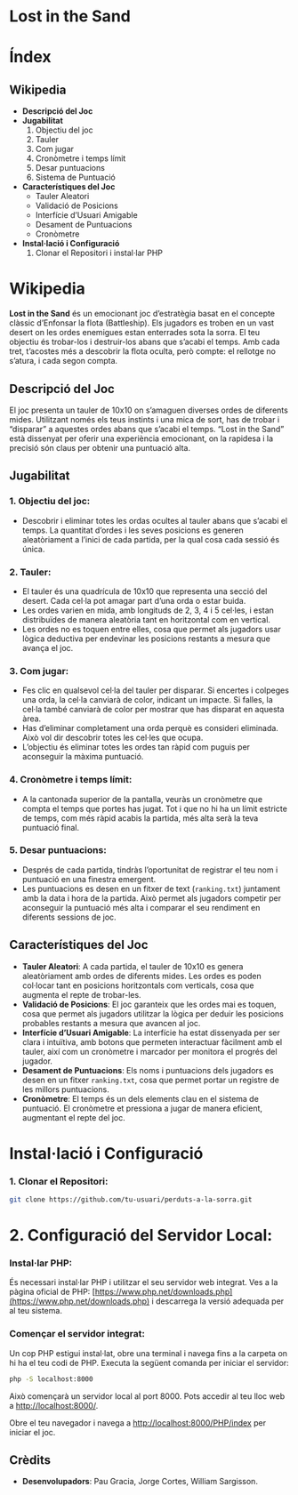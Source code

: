 # Lost in the Sand

# Índex

## Wikipedia
- **Descripció del Joc**
- **Jugabilitat**
  1. Objectiu del joc
  2. Tauler
  3. Com jugar
  4. Cronòmetre i temps límit
  5. Desar puntuacions
  6. Sistema de Puntuació
- **Característiques del Joc**
  - Tauler Aleatori
  - Validació de Posicions
  - Interfície d’Usuari Amigable
  - Desament de Puntuacions
  - Cronòmetre
- **Instal·lació i Configuració**
  1. Clonar el Repositori i instal·lar PHP

# Wikipedia

**Lost in the Sand** és un emocionant joc d’estratègia basat en el concepte clàssic d’Enfonsar la flota (Battleship). Els jugadors es troben en un vast desert on les ordes enemigues estan enterrades sota la sorra. El teu objectiu és trobar-los i destruir-los abans que s’acabi el temps. Amb cada tret, t’acostes més a descobrir la flota oculta, però compte: el rellotge no s’atura, i cada segon compta.

## Descripció del Joc

El joc presenta un tauler de 10x10 on s’amaguen diverses ordes de diferents mides. Utilitzant només els teus instints i una mica de sort, has de trobar i “disparar” a aquestes ordes abans que s’acabi el temps. “Lost in the Sand” està dissenyat per oferir una experiència emocionant, on la rapidesa i la precisió són claus per obtenir una puntuació alta.

## Jugabilitat

### 1. Objectiu del joc:
- Descobrir i eliminar totes les ordas ocultes al tauler abans que s’acabi el temps. La quantitat d’ordes i les seves posicions es generen aleatòriament a l’inici de cada partida, per la qual cosa cada sessió és única.

### 2. Tauler:
- El tauler és una quadrícula de 10x10 que representa una secció del desert. Cada cel·la pot amagar part d’una orda o estar buida.
- Les ordes varien en mida, amb longituds de 2, 3, 4 i 5 cel·les, i estan distribuïdes de manera aleatòria tant en horitzontal com en vertical.
- Les ordes no es toquen entre elles, cosa que permet als jugadors usar lògica deductiva per endevinar les posicions restants a mesura que avança el joc.

### 3. Com jugar:
- Fes clic en qualsevol cel·la del tauler per disparar. Si encertes i colpeges una orda, la cel·la canviarà de color, indicant un impacte. Si falles, la cel·la també canviarà de color per mostrar que has disparat en aquesta àrea.
- Has d’eliminar completament una orda perquè es consideri eliminada. Això vol dir descobrir totes les cel·les que ocupa.
- L’objectiu és eliminar totes les ordes tan ràpid com puguis per aconseguir la màxima puntuació.

### 4. Cronòmetre i temps límit:
- A la cantonada superior de la pantalla, veuràs un cronòmetre que compta el temps que portes has jugat. Tot i que no hi ha un límit estricte de temps, com més ràpid acabis la partida, més alta serà la teva puntuació final.


### 5. Desar puntuacions:
- Després de cada partida, tindràs l’oportunitat de registrar el teu nom i puntuació en una finestra emergent.
- Les puntuacions es desen en un fitxer de text (`ranking.txt`) juntament amb la data i hora de la partida. Això permet als jugadors competir per aconseguir la puntuació més alta i comparar el seu rendiment en diferents sessions de joc.

## Característiques del Joc

- **Tauler Aleatori**: A cada partida, el tauler de 10x10 es genera aleatòriament amb ordes de diferents mides. Les ordes es poden col·locar tant en posicions horitzontals com verticals, cosa que augmenta el repte de trobar-les.
- **Validació de Posicions**: El joc garanteix que les ordes mai es toquen, cosa que permet als jugadors utilitzar la lògica per deduir les posicions probables restants a mesura que avancen al joc.
- **Interfície d’Usuari Amigable**: La interfície ha estat dissenyada per ser clara i intuïtiva, amb botons que permeten interactuar fàcilment amb el tauler, així com un cronòmetre i marcador per monitora el progrés del jugador.
- **Desament de Puntuacions**: Els noms i puntuacions dels jugadors es desen en un fitxer `ranking.txt`, cosa que permet portar un registre de les millors puntuacions.
- **Cronòmetre**: El temps és un dels elements clau en el sistema de puntuació. El cronòmetre et pressiona a jugar de manera eficient, augmentant el repte del joc.

# Instal·lació i Configuració

### 1. Clonar el Repositori:
```bash
git clone https://github.com/tu-usuari/perduts-a-la-sorra.git
```
# 2. Configuració del Servidor Local:

### Instal·lar PHP:
És necessari instal·lar PHP i utilitzar el seu servidor web integrat. Ves a la pàgina oficial de PHP: [https://www.php.net/downloads.php](https://www.php.net/downloads.php) i descarrega la versió adequada per al teu sistema.

### Començar el servidor integrat:
Un cop PHP estigui instal·lat, obre una terminal i navega fins a la carpeta on hi ha el teu codi de PHP. Executa la següent comanda per iniciar el servidor:

```bash
php -S localhost:8000
```
Això començarà un servidor local al port 8000. Pots accedir al teu lloc web a [http://localhost:8000/](http://localhost:8000/).

Obre el teu navegador i navega a [http://localhost:8000/PHP/index](http://localhost:8000/PHP/index) per iniciar el joc.

## Crèdits

- **Desenvolupadors**: Pau Gracia, Jorge Cortes, William Sargisson.
